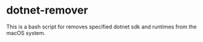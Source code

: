 # dotnet-remover
This is a bash script for removes specified dotnet sdk and runtimes from the macOS system.
